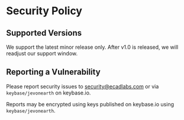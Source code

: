 # Security Policy

## Supported Versions

We support the latest minor release only. After v1.0 is released, we will readjust our support window.

## Reporting a Vulnerability

Please report security issues to security@ecadlabs.com or via `keybase/jevonearth` on keybase.io.

Reports may be encrypted using keys published on keybase.io using `keybase/jevonearth`.

